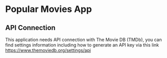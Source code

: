 # Popular Movies App

## API Connection
This application needs API connection with The Movie DB (TMDb), you can find settings information including how to generate an API key via this link https://www.themoviedb.org/settings/api


